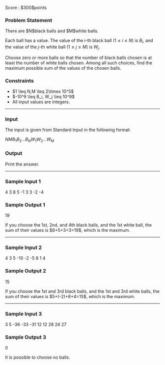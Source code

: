 
<div>

<span>

<span>

<p>
Score : $300$points
</p>

<div>

<section>

### **Problem Statement**

<p>
There are $N$black balls and $M$white balls.

Each ball has a value. The value of the $i$-th black ball ($1 \le i \le N$) is $B_i$, and the value of the $j$-th white ball ($1 \le j \le M$) is $W_j$.
</p>

<p>
Choose zero or more balls so that the number of black balls chosen is at least the number of white balls chosen. Among all such choices, find the maximum possible sum of the values of the chosen balls.
</p>

</section>

</div>

<div>

<section>

### **Constraints**

<ul>

<li>
$1 \leq N,M \leq 2\times 10^5$
</li>

<li>
$-10^9 \leq B_i, W_j \leq 10^9$
</li>

<li>
All input values are integers.
</li>

</ul>

</section>

</div>

---

<div>

<div>

<section>

### **Input**

<p>
The input is given from Standard Input in the following format:
</p>

<div>

$N$$M$$B_1$$B_2$$\ldots$$B_N$$W_1$$W_2$$\ldots$$W_M$
</div>

</section>

</div>

<div>

<section>

### **Output**

<p>
Print the answer.
</p>

</section>

</div>

</div>

---

<div>

<section>

### **Sample Input 1**

<div>

4 3
8 5 -1 3
3 -2 -4

</div>

</section>

</div>

<div>

<section>

### **Sample Output 1**

<div>

19

</div>

<p>
If you choose the 1st, 2nd, and 4th black balls, and the 1st white ball, the sum of their values is $8+5+3+3=19$, which is the maximum.
</p>

</section>

</div>

---

<div>

<section>

### **Sample Input 2**

<div>

4 3
5 -10 -2 -5
8 1 4

</div>

</section>

</div>

<div>

<section>

### **Sample Output 2**

<div>

15

</div>

<p>
If you choose the 1st and 3rd black balls, and the 1st and 3rd white balls, the sum of their values is $5+(-2)+8+4=15$, which is the maximum.
</p>

</section>

</div>

---

<div>

<section>

### **Sample Input 3**

<div>

3 5
-36 -33 -31
12 12 28 24 27

</div>

</section>

</div>

<div>

<section>

### **Sample Output 3**

<div>

0

</div>

<p>
It is possible to choose no balls.
</p>

</section>

</div>

</span>

</span>

</div>
